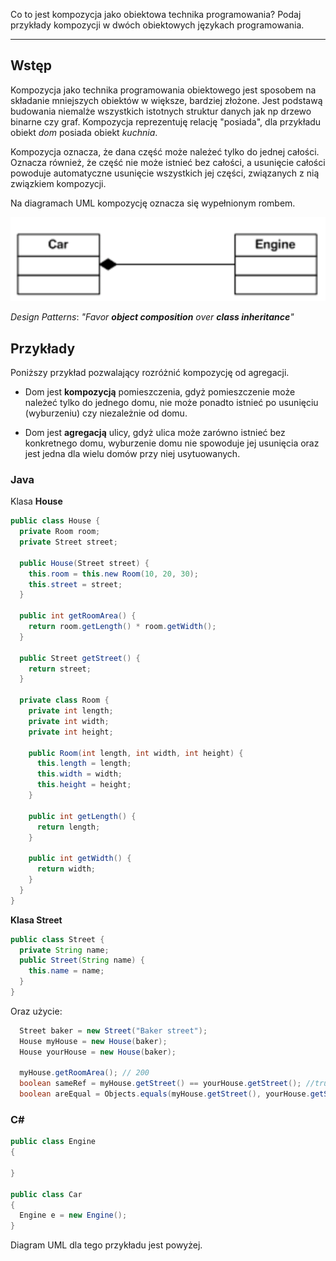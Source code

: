 Co to jest kompozycja jako obiektowa technika programowania? Podaj przykłady kompozycji w dwóch obiektowych językach programowania.

---

## Wstęp

Kompozycja jako technika programowania obiektowego jest sposobem na składanie mniejszych obiektów w większe, bardziej złożone.
Jest podstawą budowania niemalże wszystkich istotnych struktur danych jak np drzewo binarne czy graf.
Kompozycja reprezentuję relację "posiada", dla przykładu obiekt $dom$ posiada obiekt $kuchnia$.

Kompozycja oznacza, że dana część może należeć tylko do jednej całości. Oznacza również, że część nie może istnieć bez całości, a usunięcie całości powoduje automatyczne usunięcie wszystkich jej części, związanych z nią związkiem kompozycji.

Na diagramach UML kompozycję oznacza się wypełnionym rombem.

![](../../resources/II.6.1-uml.png)

*Design Patterns*: _"Favor **object composition** over **class inheritance**"_

## Przykłady

Poniższy przykład pozwalający rozróżnić kompozycję od agregacji.

* Dom jest **kompozycją** pomieszczenia, gdyż pomieszczenie może należeć tylko do jednego domu, nie może ponadto istnieć po usunięciu (wyburzeniu) czy niezależnie od domu.

* Dom jest **agregacją** ulicy, gdyż ulica może zarówno istnieć bez konkretnego domu, wyburzenie domu nie spowoduje jej usunięcia oraz jest jedna dla wielu domów przy niej usytuowanych.


### Java

Klasa **House**

```java
public class House {
  private Room room;
  private Street street;

  public House(Street street) {
    this.room = this.new Room(10, 20, 30);
    this.street = street;
  }

  public int getRoomArea() {
    return room.getLength() * room.getWidth();
  }

  public Street getStreet() {
    return street;
  }

  private class Room {
    private int length;
    private int width;
    private int height;

    public Room(int length, int width, int height) {
      this.length = length;
      this.width = width;
      this.height = height;
    }

    public int getLength() {
      return length;
    }

    public int getWidth() {
      return width;
    }
  }
}
```

**Klasa Street**

```java
public class Street {
  private String name;
  public Street(String name) {
    this.name = name;
  }
}
```

Oraz użycie:

```java
  Street baker = new Street("Baker street");
  House myHouse = new House(baker);
  House yourHouse = new House(baker);

  myHouse.getRoomArea(); // 200
  boolean sameRef = myHouse.getStreet() == yourHouse.getStreet(); //true
  boolean areEqual = Objects.equals(myHouse.getStreet(), yourHouse.getStreet()); //true
```

### C#

```csharp
public class Engine
{

}

public class Car
{
  Engine e = new Engine();
}
```

Diagram UML dla tego przykładu jest powyżej.
